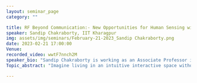```yaml
---
layout: seminar_page
category: ""

title: RF Beyond Communication:- New Opportunities for Human Sensing with mmWave
speaker: Sandip Chakraborty, IIT Kharagpur
img: assets/img/seminars/February-21-2023_Sandip Chakraborty.png
date: 2023-02-21 17:00:00 
Venue: 
recorded_video: wwtF7nnch2M
speaker_bio: "Sandip Chakraborty is working as an Associate Professor in the Department of Computer Science and Engineering at the Indian Institute of Technology (IIT) Kharagpur. He obtained his Bachelor of Engineering (BE) degree from Jadavpur University, Kolkata in 2009 and Master of Technology (M Tech) and Doctor of Philosophy (Ph.D.), both from IIT Guwahati, in 2011 and 2014, respectively. The primary research interests of Sandip are on various aspects of computer systems and networks, the development of assistive technologies for societal well-being, and the design of distributed, pervasive, and ubiquitous technologies over mobile devices and smartphones.Sandip is leading Ubiquitous Networked Systems Lab (UbiNet — https://cse.iitkgp.ac.in/resgrp/ubinet/) at IIT Kharagpur, focusing on various aspects of ubiquitous and pervasive sensing systems along with computer-human interaction. He is leading multiple high-valued projects, sponsored by the Government of India as well as various industries like Intel, Oppo, HPE, TCS, and BEL. He is one of the founding members of ACM IMOBILE, the ACM SIGMOBILE chapter in India. He is working as an Area Editor of Elsevier Ad Hoc Networks journal and Elsevier Pervasive and Mobile Computing journal. He has received various awards and accolades including INAE Young Engineers’ Award, Fellow of National Internet Exchange of India (NIXI), and so on. Further details about his works can be obtained from https://cse.iitkgp.ac.in/~sandipc/index.html "
Topic_abstract: "Imagine living in an intuitive interactive space without a need to understand the grammar of interaction with that space. One doesn't need to interact in a specific way or use voice commands (like Amazon Alexa) or always wear something (like smart bands or smart glasses). This intelligent space can be shared with others without degrading the user experience of interaction. Interestingly, this vision of seamless smart spaces is not novel and quite dated. However, we are yet to occupy this kind of space regularly. For this vision to become an everyday reality, we argue that there is a need for seamless multi-user wireless activity sensing. In this talk, we shall discuss how mmWave sensing can be leveraged to develop such a smart space, where the environment can sense the human beings within it and respond accordingly. We shall discuss specific use cases, like how your car can seamlessly monitor the dangerous driving behaviours by its driver (like talking with the passengers without focusing on the road, feeling sleepy and steering abnormally, taking food or drinking while driving, etc.) and respond accordingly, without requiring any camera or sensors to be deployed on the driver’s body. We’ll conclude talk with the future visions in this space, and highlight some interesting open research challenges."

---
```


